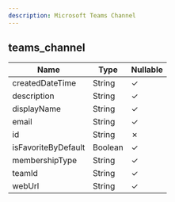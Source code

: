 ```yaml
---
description: Microsoft Teams Channel
---
```

teams_channel
-------------

| **Name**            | **Type** | **Nullable** |
| ------------------- | -------- | ------------ |
| createdDateTime     | String   | &check;      |
| description         | String   | &check;      |
| displayName         | String   | &check;      |
| email               | String   | &check;      |
| id                  | String   | &cross;      |
| isFavoriteByDefault | Boolean  | &check;      |
| membershipType      | String   | &check;      |
| teamId              | String   | &check;      |
| webUrl              | String   | &check;      |
